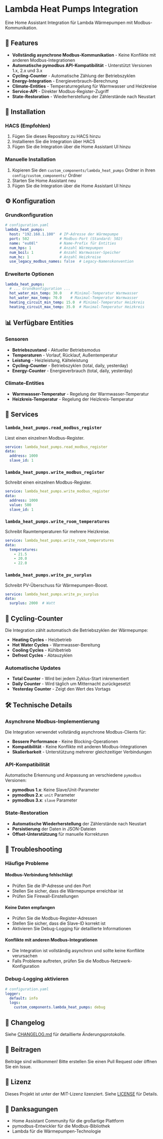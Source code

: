 # Lambda Heat Pumps Integration

Eine Home Assistant Integration für Lambda Wärmepumpen mit Modbus-Kommunikation.

## 🚀 **Features**

- **Vollständig asynchrone Modbus-Kommunikation** - Keine Konflikte mit anderen Modbus-Integrationen
- **Automatische pymodbus API-Kompatibilität** - Unterstützt Versionen 1.x, 2.x und 3.x
- **Cycling-Counter** - Automatische Zählung der Betriebszyklen
- **Energy-Integration** - Energieverbrauch-Berechnung
- **Climate-Entities** - Temperaturregelung für Warmwasser und Heizkreise
- **Service-API** - Direkter Modbus-Register-Zugriff
- **State-Restoration** - Wiederherstellung der Zählerstände nach Neustart

## 🔧 **Installation**

### HACS (Empfohlen)
1. Fügen Sie dieses Repository zu HACS hinzu
2. Installieren Sie die Integration über HACS
3. Fügen Sie die Integration über die Home Assistant UI hinzu

### Manuelle Installation
1. Kopieren Sie den `custom_components/lambda_heat_pumps` Ordner in Ihren `config/custom_components/` Ordner
2. Starten Sie Home Assistant neu
3. Fügen Sie die Integration über die Home Assistant UI hinzu

## ⚙️ **Konfiguration**

### Grundkonfiguration
```yaml
# configuration.yaml
lambda_heat_pumps:
  host: "192.168.1.100"  # IP-Adresse der Wärmepumpe
  port: 502              # Modbus-Port (Standard: 502)
  name: "eu08l"          # Name-Prefix für Entities
  num_hps: 1             # Anzahl Wärmepumpen
  num_boil: 1            # Anzahl Warmwasser-Speicher
  num_hc: 1              # Anzahl Heizkreise
  use_legacy_modbus_names: false  # Legacy-Namenskonvention
```

### Erweiterte Optionen
```yaml
lambda_heat_pumps:
  # ... Grundkonfiguration ...
  hot_water_min_temp: 30.0    # Minimal-Temperatur Warmwasser
  hot_water_max_temp: 70.0    # Maximal-Temperatur Warmwasser
  heating_circuit_min_temp: 15.0  # Minimal-Temperatur Heizkreis
  heating_circuit_max_temp: 35.0  # Maximal-Temperatur Heizkreis
```

## 📊 **Verfügbare Entities**

### Sensoren
- **Betriebszustand** - Aktueller Betriebsmodus
- **Temperaturen** - Vorlauf, Rücklauf, Außentemperatur
- **Leistung** - Heizleistung, Kälteleistung
- **Cycling-Counter** - Betriebszyklen (total, daily, yesterday)
- **Energy-Counter** - Energieverbrauch (total, daily, yesterday)

### Climate-Entities
- **Warmwasser-Temperatur** - Regelung der Warmwasser-Temperatur
- **Heizkreis-Temperatur** - Regelung der Heizkreis-Temperatur

## 🔌 **Services**

### `lambda_heat_pumps.read_modbus_register`
Liest einen einzelnen Modbus-Register.

```yaml
service: lambda_heat_pumps.read_modbus_register
data:
  address: 1000
  slave_id: 1
```

### `lambda_heat_pumps.write_modbus_register`
Schreibt einen einzelnen Modbus-Register.

```yaml
service: lambda_heat_pumps.write_modbus_register
data:
  address: 1000
  value: 500
  slave_id: 1
```

### `lambda_heat_pumps.write_room_temperatures`
Schreibt Raumtemperaturen für mehrere Heizkreise.

```yaml
service: lambda_heat_pumps.write_room_temperatures
data:
  temperatures:
    - 21.5
    - 20.0
    - 22.0
```

### `lambda_heat_pumps.write_pv_surplus`
Schreibt PV-Überschuss für Wärmepumpen-Boost.

```yaml
service: lambda_heat_pumps.write_pv_surplus
data:
  surplus: 2000  # Watt
```

## 🔄 **Cycling-Counter**

Die Integration zählt automatisch die Betriebszyklen der Wärmepumpe:

- **Heating Cycles** - Heizbetrieb
- **Hot Water Cycles** - Warmwasser-Bereitung
- **Cooling Cycles** - Kühlbetrieb
- **Defrost Cycles** - Abtauzyklen

### Automatische Updates
- **Total Counter** - Wird bei jedem Zyklus-Start inkrementiert
- **Daily Counter** - Wird täglich um Mitternacht zurückgesetzt
- **Yesterday Counter** - Zeigt den Wert des Vortags

## 🛠️ **Technische Details**

### Asynchrone Modbus-Implementierung
Die Integration verwendet vollständig asynchrone Modbus-Clients für:
- **Bessere Performance** - Keine Blocking-Operationen
- **Kompatibilität** - Keine Konflikte mit anderen Modbus-Integrationen
- **Skalierbarkeit** - Unterstützung mehrerer gleichzeitiger Verbindungen

### API-Kompatibilität
Automatische Erkennung und Anpassung an verschiedene `pymodbus` Versionen:
- **pymodbus 1.x**: Keine Slave/Unit-Parameter
- **pymodbus 2.x**: `unit` Parameter
- **pymodbus 3.x**: `slave` Parameter

### State-Restoration
- **Automatische Wiederherstellung** der Zählerstände nach Neustart
- **Persistierung** der Daten in JSON-Dateien
- **Offset-Unterstützung** für manuelle Korrekturen

## 🐛 **Troubleshooting**

### Häufige Probleme

#### Modbus-Verbindung fehlschlägt
- Prüfen Sie die IP-Adresse und den Port
- Stellen Sie sicher, dass die Wärmepumpe erreichbar ist
- Prüfen Sie Firewall-Einstellungen

#### Keine Daten empfangen
- Prüfen Sie die Modbus-Register-Adressen
- Stellen Sie sicher, dass die Slave-ID korrekt ist
- Aktivieren Sie Debug-Logging für detaillierte Informationen

#### Konflikte mit anderen Modbus-Integrationen
- Die Integration ist vollständig asynchron und sollte keine Konflikte verursachen
- Falls Probleme auftreten, prüfen Sie die Modbus-Netzwerk-Konfiguration

### Debug-Logging aktivieren
```yaml
# configuration.yaml
logger:
  default: info
  logs:
    custom_components.lambda_heat_pumps: debug
```

## 📝 **Changelog**

Siehe [CHANGELOG.md](CHANGELOG.md) für detaillierte Änderungsprotokolle.

## 🤝 **Beitragen**

Beiträge sind willkommen! Bitte erstellen Sie einen Pull Request oder öffnen Sie ein Issue.

## 📄 **Lizenz**

Dieses Projekt ist unter der MIT-Lizenz lizenziert. Siehe [LICENSE](LICENSE) für Details.

## 🙏 **Danksagungen**

- Home Assistant Community für die großartige Plattform
- pymodbus-Entwickler für die Modbus-Bibliothek
- Lambda für die Wärmepumpen-Technologie

